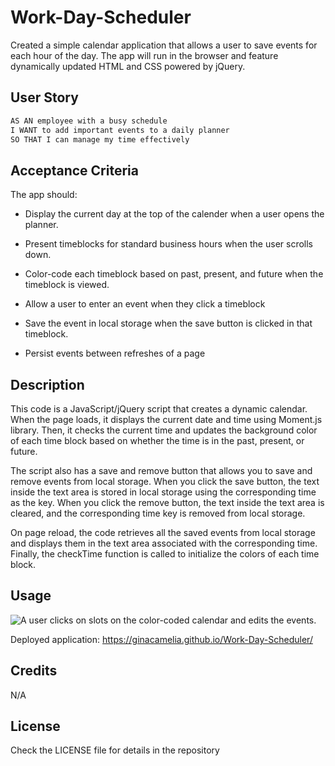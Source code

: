 # Work-Day-Scheduler
Created a simple calendar application that allows a user to save events for each hour of the day. The app will run in the browser and feature dynamically updated HTML and CSS powered by jQuery.

## User Story

```md
AS AN employee with a busy schedule
I WANT to add important events to a daily planner
SO THAT I can manage my time effectively
```

## Acceptance Criteria

The app should:

* Display the current day at the top of the calender when a user opens the planner.
 
* Present timeblocks for standard business hours when the user scrolls down.
 
* Color-code each timeblock based on past, present, and future when the timeblock is viewed.
 
* Allow a user to enter an event when they click a timeblock

* Save the event in local storage when the save button is clicked in that timeblock.

* Persist events between refreshes of a page


## Description

This code is a JavaScript/jQuery script that creates a dynamic calendar. When the page loads, it displays the current date and time using Moment.js library. Then, it checks the current time and updates the background color of each time block based on whether the time is in the past, present, or future.

The script also has a save and remove button that allows you to save and remove events from local storage. When you click the save button, the text inside the text area is stored in local storage using the corresponding time as the key. When you click the remove button, the text inside the text area is cleared, and the corresponding time key is removed from local storage.

On page reload, the code retrieves all the saved events from local storage and displays them in the text area associated with the corresponding time. Finally, the checkTime function is called to initialize the colors of each time block.

## Usage

![A user clicks on slots on the color-coded calendar and edits the events.](./resources/Work%20Day%20Scheduler.gif)

Deployed application: https://ginacamelia.github.io/Work-Day-Scheduler/ 

 ## Credits
  N/A

  ## License
  Check the LICENSE file for details in the repository
